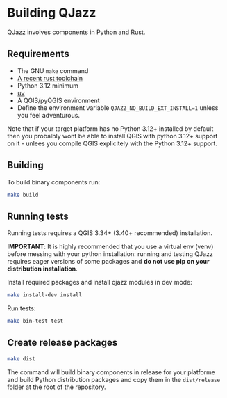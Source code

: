 Building QJazz
==============

QJazz involves components in Python and Rust.

Requirements
------------

* The GNU `make` command 
* [A recent rust toolchain](https://www.rust-lang.org/tools/install)
* Python 3.12 minimum
* [uv](https://docs.astral.sh/uv/)
* A QGIS/pyQGIS environment
* Define the environment variable `QJAZZ_NO_BUILD_EXT_INSTALL=1` unless you feel
  adventurous.

Note that if your target platform has no Python 3.12+ installed by default then you probalbly wont be able to install QGIS with python 3.12+ support on it - unlees you compile QGIS
explicitely with the Python 3.12+ support. 


Building
--------

To build binary components run:

```sh
make build
```

Running tests
-------------

Running tests requires a QGIS 3.34+ (3.40+ recommended) installation.

**IMPORTANT**: It is highly recommended that you use a virtual env (venv) before messing
with your python installation: running and testing QJazz requires eager versions of some
packages and **do not use pip on your distribution installation**.


Install required packages and install qjazz modules in dev mode: 

```sh
make install-dev install
```

Run tests:

```sh
make bin-test test 
```

Create release packages
------------------------

```sh
make dist
```

The command will build binary components in release for your platforme 
and build Python distribution packages and copy them in the `dist/release`
folder at the root of the repository.


